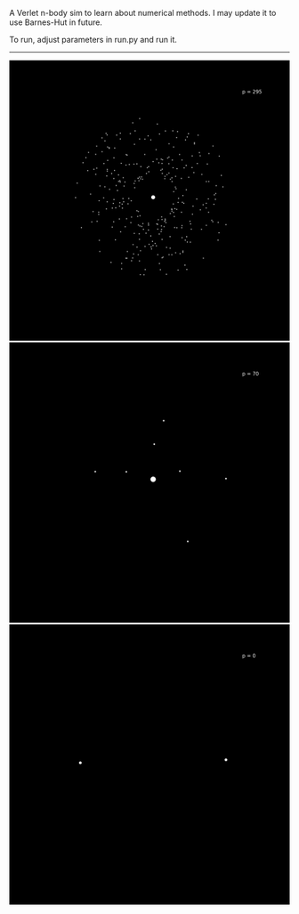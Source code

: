 A Verlet n-body sim to learn about numerical methods. I may update it to use Barnes-Hut in future.

To run, adjust parameters in run.py and run it.

---

![Accretion disk](./output/movies/accretion_disk.gif)
![Solar system](./output/movies/solar_system.gif)
![Binary system](./output/movies/two_body.gif)
